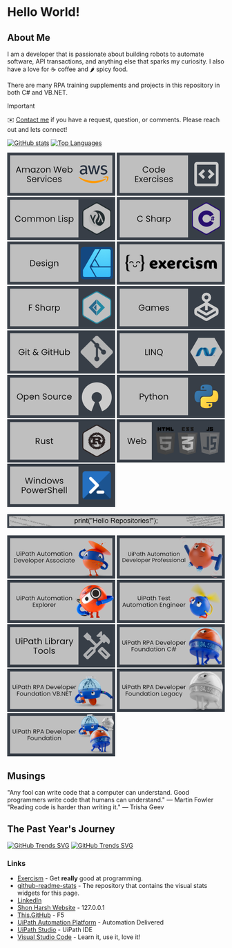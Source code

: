# Hello World!

## About Me

I am a developer that is passionate about building robots to automate software, API transactions, and anything else that sparks my curiosity. I also have a love for ☕ coffee and 🌶️ spicy food.

There are many RPA training supplements and projects in this repository in both C# and VB.NET.

> [!IMPORTANT]
> ✉️ [Contact me](https://bit.ly/m/shon) if you have a request, question, or
> comments. Please reach out and lets connect!

[![GitHub stats](https://github-readme-stats.vercel.app/api?username=shonharsh&show_icons=true&theme=dark#gh-dark-mode-only)](https://bit.ly/m/shon)
[<img src="https://github-readme-stats.vercel.app/api/top-langs/?username=shonharsh&layout=compact&langs_count=8&theme=dark#gh-dark-mode-only" alt="Top Languages" height="195" />](https://bit.ly/m/shon)

[![AWS](Data/Images/ImageLink-AWS.png)](https://github.com/stars/ShonHarsh/lists/amazon-web-services)
[![Code Exercises](Data/Images/ImageLink-CodeExercises.png)](https://github.com/stars/ShonHarsh/lists/code-exercises)
[![Common Lisp](Data/Images/ImageLink-CommonLisp.png)](https://github.com/stars/ShonHarsh/lists/common-lisp)
[![CSharp](Data/Images/ImageLink-CSharp.png)](https://github.com/stars/ShonHarsh/lists/csharp)
[![Design - Affinity](Data/Images/ImageLink-Design.png)](https://github.com/stars/ShonHarsh/lists/design)
[![Exercism](Data/Images/ImageLink-Exercism.png)](https://github.com/stars/ShonHarsh/lists/exercism)
[![FSharp](Data/Images/ImageLink-FSharp.png)](https://github.com/stars/ShonHarsh/lists/fsharp)
[![Game](Data/Images/ImageLink-Games.png)](https://github.com/stars/ShonHarsh/lists/games)
[![Git & GitHub](Data/Images/ImageLink-Git.png)](https://github.com/stars/ShonHarsh/lists/git-github)
[![LINQ](Data/Images/ImageLink-LINQ.png)](https://github.com/stars/ShonHarsh/lists/linq)
[![Open Source](Data/Images/ImageLink-OpenSource.png)](https://github.com/stars/ShonHarsh/lists/open-source)
[![Python](Data/Images/ImageLink-Python.png)](https://github.com/stars/ShonHarsh/lists/python)
[![Rust](Data/Images/ImageLink-Rust.png)](https://github.com/stars/ShonHarsh/lists/rust)
[![Web](Data/Images/ImageLink-Web.png)](https://github.com/stars/ShonHarsh/lists/world-wide-web)
[![Windows Powershell](Data/Images/ImageLink-WindowsPowerShell.png)](https://github.com/stars/ShonHarsh/lists/windows-powershell)

![Hello](Data/Images/Hello-Banner.png)

[![UiPath Automation Developer Associate](Data/Images/ImageLink-UiPath-AutomationDeveloperAssociate.png)](https://github.com/stars/ShonHarsh/lists/uipath-automation-dev-associate)
[![UiPath Automation Developer Professional](Data/Images/ImageLink-UiPath-AutomationDeveloperProfessional.png)](https://github.com/stars/ShonHarsh/lists/uipath-dev-professional)
[![UiPath Automation Explorer](Data/Images/ImageLink-UiPath-AutomationExplorer.png)](https://github.com/stars/ShonHarsh/lists/uipath-automation-explorer)
[![UiPath Automation Test Engineer](Data/Images/ImageLink-UiPath-AutomationTestEngineer.png)](https://github.com/stars/ShonHarsh/lists/uipath-automation-test-engineer)
[![UiPath Library Tools](Data/Images/ImageLink-UiPath-LibraryTools.png)](https://github.com/stars/ShonHarsh/lists/uipath-tools)
[![UiPath RPA Developer Professional C#](Data/Images/ImageLink-UiPath-RPADeveloperFoundation-CSharp.png)](https://github.com/stars/ShonHarsh/lists/uipath-rpa-dev-foundation-c)
[![UiPath RPA Developer Professional VB](Data/Images/ImageLink-UiPath-RPADeveloperFoundation-VB.png)](https://github.com/stars/ShonHarsh/lists/uipath-rpa-dev-foundation-vb)
[![UiPath RPA Developer Professional Windows Legacy](Data/Images/ImageLink-UiPath-RPADeveloperFoundation-WindowsLegacy.png)](https://github.com/stars/ShonHarsh/lists/uipath-rpa-dev-foundation-legacy)
[![UiPath RPA Developer Professional](Data/Images/ImageLink-UiPath-RPADeveloperFoundation.png)](https://github.com/stars/ShonHarsh/lists/uipath-dev-professional)

## Musings

"Any fool can write code that a computer can understand. Good programmers write code that humans can understand." ― Martin Fowler  
"Reading code is harder than writing it." ― Trisha Geev

## The Past Year's Journey

[![GitHub Trends SVG](https://api.githubtrends.io/user/svg/ShonHarsh/langs?time_range=one_year&theme=dark)](https://githubtrends.io)
[![GitHub Trends SVG](https://api.githubtrends.io/user/svg/ShonHarsh/repos?time_range=one_year&group=other&theme=dark)](https://githubtrends.io)

### Links

- [Exercism](https://exercism.org/profiles/ShonHarsh) - Get **really** good at programming.
- [github-readme-stats](https://github.com/anuraghazra/github-readme-stats) - The repository that contains the visual stats widgets for this page.
- [LinkedIn](https://www.linkedin.com/in/shonharsh/)
- [Shon Harsh Website](https://shonharsh.github.io/curriculum-vitae/index.html) - 127.0.0.1
- [This.GitHub](https://github.com/shonharsh) - F5
- [UiPath Automation Platform](https://www.uipath.com/) - Automation Delivered
- [UiPath Studio](https://www.uipath.com/product/studio) - UiPath IDE
- [Visual Studio Code](https://code.visualstudio.com/) - Learn it, use it, love it!
